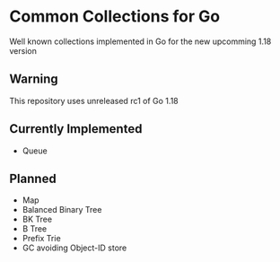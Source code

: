 # Common Collections for Go

Well known collections implemented in Go for the new upcomming 1.18 version

## Warning

This repository uses unreleased rc1 of Go 1.18

## Currently Implemented

- Queue

## Planned

- Map
- Balanced Binary Tree
- BK Tree
- B Tree
- Prefix Trie
- GC avoiding Object-ID store
